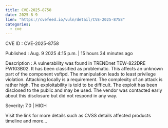 ```yaml
--- 
title: CVE-2025-8758
date: 2025-8-9
lien: "https://cvefeed.io/vuln/detail/CVE-2025-8758"
categories:
  - cve
---
```


CVE ID : CVE-2025-8758

Published :  Aug. 9
2025
4:15 p.m. | 15 hours
34 minutes ago

Description : A vulnerability was found in TRENDnet TEW-822DRE FW103B02. It has been classified as problematic. This affects an unknown part of the component vsftpd. The manipulation leads to least privilege violation. Attacking locally is a requirement. The complexity of an attack is rather high. The exploitability is told to be difficult. The exploit has been disclosed to the public and may be used. The vendor was contacted early about this disclosure but did not respond in any way.

Severity: 7.0 | HIGH

Visit the link for more details
such as CVSS details
affected products
timeline
and more...
